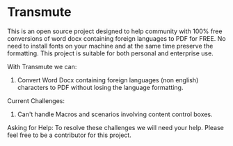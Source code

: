 # Transmute

This is an open source project designed to help community with 100% free conversions of word docx containing foreign
languages to PDF for FREE. No need to install fonts on your machine and at the same time preserve the formatting.
This project is suitable for both personal and enterprise use.

With Transmute we can:

1. Convert Word Docx containing foreign languages (non english) characters to PDF without losing the language
   formatting.

Current Challenges:

1. Can't handle Macros and scenarios involving content control boxes.

Asking for Help:
To resolve these challenges we will need your help. Please feel free to be a contributor for this project.
